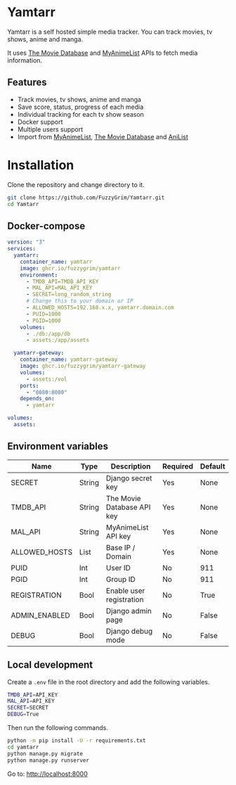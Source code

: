 # Yamtarr

Yamtarr is a self hosted simple media tracker. You can track movies, tv shows, anime and manga.

It uses [The Movie Database](https://www.themoviedb.org/) and [MyAnimeList](https://myanimelist.net/) APIs to fetch media information.

## Features

- Track movies, tv shows, anime and manga
- Save score, status, progress of each media
- Individual tracking for each tv show season
- Docker support
- Multiple users support
- Import from [MyAnimeList](https://myanimelist.net/), [The Movie Database](https://www.themoviedb.org/) and [AniList](https://anilist.co/)

# Installation

Clone the repository and change directory to it.

```bash
git clone https://github.com/FuzzyGrim/Yamtarr.git
cd Yamtarr
```

## Docker-compose

```yml
version: "3"
services:
  yamtarr:
    container_name: yamtarr
    image: ghcr.io/fuzzygrim/yamtarr
    environment:
      - TMDB_API=TMDB_API_KEY
      - MAL_API=MAL_API_KEY
      - SECRET=long_random_string
      # Change this to your domain or IP
      - ALLOWED_HOSTS=192.168.x.x, yamtarr.domain.com
      - PUID=1000
      - PGID=1000
    volumes:
      - ./db:/app/db
      - assets:/app/assets

  yamtarr-gateway:
    container_name: yamtarr-gateway
    image: ghcr.io/fuzzygrim/yamtarr-gateway
    volumes:
      - assets:/vol
    ports:
      - "8080:8080"
    depends_on:
      - yamtarr

volumes:
  assets:
```

## Environment variables

| Name           |  Type       | Description                | Required     | Default  |
| -------------- | ----------- | -------------------------- | ------------ | -------- |
| SECRET         | String      | Django secret key          | Yes          | None     |
| TMDB_API       | String      | The Movie Database API key | Yes          | None     |
| MAL_API        | String      | MyAnimeList API key        | Yes          | None     |
| ALLOWED_HOSTS  | List        | Base IP / Domain           | Yes          | None     |
| PUID           | Int         | User ID                    | No           | 911      |
| PGID           | Int         | Group ID                   | No           | 911      |
| REGISTRATION   | Bool        | Enable user registration   | No           | True     |
| ADMIN_ENABLED  | Bool        | Django admin page          | No           | False    |
| DEBUG          | Bool        | Django debug mode          | No           | False    |


## Local development

Create a `.env` file in the root directory and add the following variables.

```bash
TMDB_API=API_KEY
MAL_API=API_KEY
SECRET=SECRET
DEBUG=True
```

Then run the following commands.

```bash
python -m pip install -U -r requirements.txt
cd yamtarr
python manage.py migrate
python manage.py runserver
```

Go to: [http://localhost:8000](http://localhost:8000)